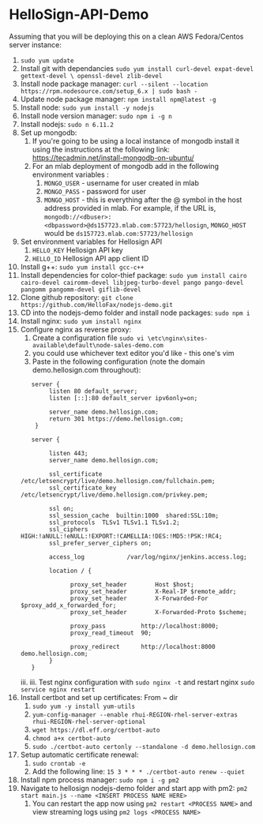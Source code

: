# HelloSign-API-Demo

Assuming that you will be deploying this on a clean AWS Fedora/Centos server instance:

1. `sudo yum update`
1. Install git with dependancies `sudo yum install curl-devel expat-devel gettext-devel \
  openssl-devel zlib-devel`
1. Install node package manager: `curl --silent --location https://rpm.nodesource.com/setup_6.x | sudo bash -`
1. Update node package manager: `npm install npm@latest -g`
1. Install node: `sudo yum install -y nodejs`
1. Install node version manager: `sudo npm i -g n`
1. Install nodejs: `sudo n 6.11.2`
1. Set up mongodb:
    1. If you're going to be using a local instance of mongodb install it using the instructions at the following link: https://tecadmin.net/install-mongodb-on-ubuntu/
    1. For an mlab deployment of mongodb add in the following environment variables :
        1. `MONGO_USER` - username for user created in mlab
        1. `MONGO_PASS` - password for user
        1. `MONGO_HOST` - this is everything after the @ symbol in the host address provided in mlab. For example, if the URL is,  `mongodb://<dbuser>:<dbpassword>@ds157723.mlab.com:57723/hellosign`, `MONGO_HOST` would be `ds157723.mlab.com:57723/hellosign`
1. Set environment variables for Hellosign API
    1. `HELLO_KEY` Hellosign API key
    1. `HELLO_ID` Hellosign API app client ID
1. Install g++: `sudo yum install gcc-c++`
1. Install dependencies for color-thief package: `sudo yum install cairo cairo-devel cairomm-devel libjpeg-turbo-devel pango pango-devel pangomm pangomm-devel giflib-devel`
1. Clone github repository: `git clone https://github.com/HelloFax/nodejs-demo.git`
1. CD into the nodejs-demo folder and install node packages: `sudo npm i`
1. Install nginx: `sudo yum install nginx`
1. Configure nginx as reverse proxy:
    1. Create a configuration file `sudo vi \etc\nginx\sites-available\default\node-sales-demo.com`
      1. you could use whichever text editor you'd like - this one's vim
    1. Paste in the following configuration (note the domain demo.hellosign.com throughout):
    ```
       server {
            listen 80 default_server;
            listen [::]:80 default_server ipv6only=on;

            server_name demo.hellosign.com;
            return 301 https://demo.hellosign.com;
        }

       server {

            listen 443;
            server_name demo.hellosign.com;

            ssl_certificate           /etc/letsencrypt/live/demo.hellosign.com/fullchain.pem;
            ssl_certificate_key       /etc/letsencrypt/live/demo.hellosign.com/privkey.pem;

            ssl on;
            ssl_session_cache  builtin:1000  shared:SSL:10m;
            ssl_protocols  TLSv1 TLSv1.1 TLSv1.2;
            ssl_ciphers HIGH:!aNULL:!eNULL:!EXPORT:!CAMELLIA:!DES:!MD5:!PSK:!RC4;
            ssl_prefer_server_ciphers on;

            access_log            /var/log/nginx/jenkins.access.log;

            location / {

                  proxy_set_header        Host $host;
                  proxy_set_header        X-Real-IP $remote_addr;
                  proxy_set_header        X-Forwarded-For $proxy_add_x_forwarded_for;
                  proxy_set_header        X-Forwarded-Proto $scheme;

                  proxy_pass          http://localhost:8000;
                  proxy_read_timeout  90;

                  proxy_redirect      http://localhost:8000 demo.hellosign.com;
            }
       }
    ```
    iii.
    iii. Test nginx configuration with `sudo nginx -t` and restart nginx `sudo service nginx restart`
1. Install certbot and set up certificates:
    From ~ dir
    1. `sudo yum -y install yum-utils`
    1. `yum-config-manager --enable rhui-REGION-rhel-server-extras rhui-REGION-rhel-server-optional`
    1. `wget https://dl.eff.org/certbot-auto`
    1. `chmod a+x certbot-auto`
    1. `sudo ./certbot-auto certonly --standalone -d demo.hellosign.com`
1. Setup automatic certificate renewal:
    1. `sudo crontab -e`
    1. Add the following line: `15 3 * * * ./certbot-auto renew --quiet`
1. Install npm process manager: `sudo npm i -g pm2`
1. Navigate to hellosign nodejs-demo folder and start app with pm2: `pm2 start main.js --name <INSERT PROCESS NAME HERE>`
    1. You can restart the app now using `pm2 restart <PROCESS NAME>` and view streaming logs using `pm2 logs <PROCESS NAME>`

